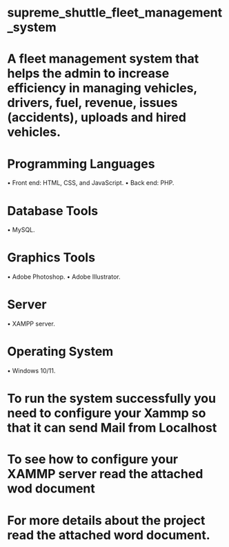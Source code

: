 # supreme_shuttle_fleet_management_system
# A fleet management system that helps the admin to increase efficiency in managing vehicles, drivers, fuel, revenue, issues (accidents), uploads and hired vehicles.
# Programming Languages
•	Front end: HTML, CSS, and JavaScript.
•	Back end: PHP.
# Database Tools
•	MySQL.
# Graphics Tools
•	Adobe Photoshop. 
•	Adobe Illustrator.
# Server  
•	XAMPP server.
# Operating System  
•	Windows 10/11.
# To run the system successfully you need to configure your Xammp so that it can send Mail from Localhost 
# To see how to configure your XAMMP server read the attached wod document
# For more details about the project read the attached word document.
